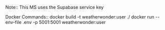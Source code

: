 Note::
This MS uses the Supabase service key

Docker Commands::
docker build -t weatherwonder:user ./
docker run --env-file .env -p 5001:5001 weatherwonder:user